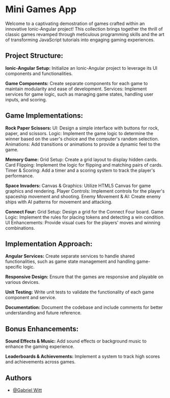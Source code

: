 
# Mini Games App

Welcome to a captivating demostration of games crafted within an innovative Ionic-Angular project! This collection brings together the thrill of classic games revamped through meticulous programming skills and the art of transforming JavaScript tutorials into engaging gaming experiences.


## Project Structure:
**Ionic-Angular Setup:** Initialize an Ionic-Angular project to leverage its UI components and functionalities.

**Game Components:** Create separate components for each game to maintain modularity and ease of development.
Services: Implement services for game logic, such as managing game states, handling user inputs, and scoring.

## Game Implementations:
**Rock Paper Scissors:**
UI: Design a simple interface with buttons for rock, paper, and scissors.
Logic: Implement the game logic to determine the winner based on the user's choice and the computer's random selection.
Animations: Add transitions or animations to provide a dynamic feel to the game.

**Memory Game:**
Grid Setup: Create a grid layout to display hidden cards.
Card Flipping: Implement the logic for flipping and matching pairs of cards.
Timer & Scoring: Add a timer and a scoring system to track the player's performance.

**Space Invaders:**
Canvas & Graphics: Utilize HTML5 Canvas for game graphics and rendering.
Player Controls: Implement controls for the player's spaceship movement and shooting.
Enemy Movement & AI: Create enemy ships with AI patterns for movement and attacking.

**Connect Four:**
Grid Setup: Design a grid for the Connect Four board.
Game Logic: Implement the rules for placing tokens and detecting a win condition.
UI Enhancements: Provide visual cues for the players' moves and winning combinations.

## Implementation Approach:
**Angular Services:** Create separate services to handle shared functionalities, such as game state management and handling game-specific logic.

**Responsive Design:** Ensure that the games are responsive and playable on various devices.

**Unit Testing:** Write unit tests to validate the functionality of each game component and service.

**Documentation:** Document the codebase and include comments for better understanding and future reference.

## Bonus Enhancements:
**Sound Effects & Music:** Add sound effects or background music to enhance the gaming experience.

**Leaderboards & Achievements:** Implement a system to track high scores and achievements across games.
## Authors

- [@Gabriel Witt](https://www.linkedin.com/in/gabriel-witt)


